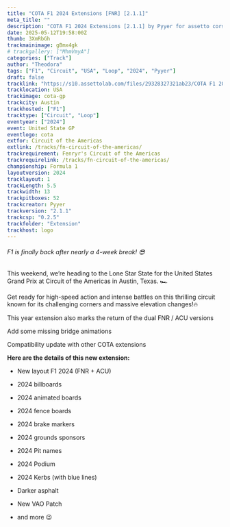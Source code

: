 ```yaml
---
title: "COTA F1 2024 Extensions [FNR] [2.1.1]"
meta_title: ""
description: "COTA F1 2024 Extensions [2.1.1] by Pyyer for assetto corsa"
date: 2025-05-12T19:58:00Z
thumb: 3XmRbGh
trackmainimage: gBmx4gk
# trackgallery: ["MhmVmyA"]
categories: ["Track"]
author: "Theodora"
tags: ["F1", "Circuit", "USA", "Loop", "2024", "Pyyer"]
draft: false
tracklink: "https://s10.assettolab.com/files/29328327321ab23/COTA F1 2024 Extension 2.1.1 [FNR].zip"
tracklocation: USA
trackimage: cota-gp
trackcity: Austin
trackhosted: ["F1"]
tracktype: ["Circuit", "Loop"]
eventyear: ["2024"]
event: United State GP
eventlogo: cota
extfor: Circuit of the Americas
extlink: /tracks/fn-circuit-of-the-americas/
trackrequirement: Fenryr's Circuit of the Americas
trackrequirelink: /tracks/fn-circuit-of-the-americas/
championship: Formula 1
layoutversion: 2024
tracklayout: 1
trackLength: 5.5
trackwidth: 13
trackpitboxes: 52
trackcreator: Pyyer
trackversion: "2.1.1"
trackcsp: "0.2.5"
trackfolder: "Extension"
trackhost: logo
---
```


###### F1 is finally back after nearly a 4-week break! 😎

This weekend, we’re heading to the Lone Star State for the United States Grand Prix at Circuit of the Americas in Austin, Texas. 🏎️

Get ready for high-speed action and intense battles on this thrilling circuit known for its challenging corners and massive elevation changes!🔥

This year extension also marks the return of the dual FNR / ACU versions

Add some missing bridge animations

Compatibility update with other COTA extensions

**Here are the details of this new extension:**

- New layout F1 2024 (FNR + ACU)

- 2024 billboards

- 2024 animated boards

- 2024 fence boards

- 2024 brake markers

- 2024 grounds sponsors

- 2024 Pit names

- 2024 Podium

- 2024 Kerbs (with blue lines)

- Darker asphalt

- New VAO Patch

- and more 😉